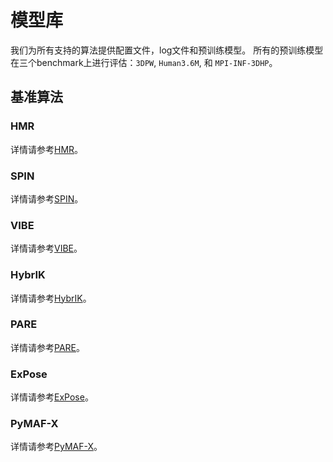 # 模型库

我们为所有支持的算法提供配置文件，log文件和预训练模型。
所有的预训练模型在三个benchmark上进行评估：`3DPW`, `Human3.6M`, 和 `MPI-INF-3DHP`。

## 基准算法

### HMR

详情请参考[HMR](https://github.com/open-mmlab/mmhuman3d/tree/main/configs/hmr/)。

### SPIN

详情请参考[SPIN](https://github.com/open-mmlab/mmhuman3d/tree/main/configs/spin/)。

### VIBE

详情请参考[VIBE](https://github.com/open-mmlab/mmhuman3d/tree/main/configs/vibe/)。

### HybrIK

详情请参考[HybrIK](https://github.com/open-mmlab/mmhuman3d/tree/main/configs/hybrik/)。

### PARE

详情请参考[PARE](https://github.com/open-mmlab/mmhuman3d/tree/main/configs/pare/)。

### ExPose

详情请参考[ExPose](https://github.com/open-mmlab/mmhuman3d/tree/main/configs/expose/)。

### PyMAF-X

详情请参考[PyMAF-X](https://github.com/open-mmlab/mmhuman3d/tree/main/configs/pymafx/)。
